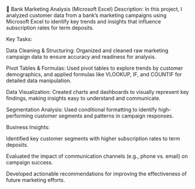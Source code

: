 🏦 Bank Marketing Analysis (Microsoft Excel)
Description:
In this project, I analyzed customer data from a bank’s marketing campaigns using Microsoft Excel to identify key trends and insights that influence subscription rates for term deposits.

Key Tasks:

Data Cleaning & Structuring: Organized and cleaned raw marketing campaign data to ensure accuracy and readiness for analysis.

Pivot Tables & Formulas: Used pivot tables to explore trends by customer demographics, and applied formulas like VLOOKUP, IF, and COUNTIF for detailed data manipulation.

Data Visualization: Created charts and dashboards to visually represent key findings, making insights easy to understand and communicate.

Segmentation Analysis: Used conditional formatting to identify high-performing customer segments and patterns in campaign responses.

Business Insights:

Identified key customer segments with higher subscription rates to term deposits.

Evaluated the impact of communication channels (e.g., phone vs. email) on campaign success.

Developed actionable recommendations for improving the effectiveness of future marketing efforts.

